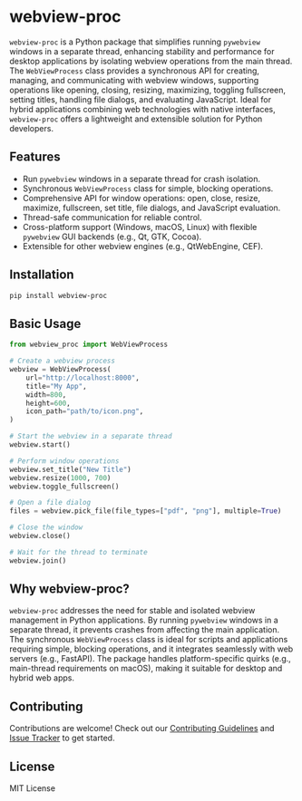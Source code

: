 # webview-proc

`webview-proc` is a Python package that simplifies running `pywebview` windows in a separate thread, enhancing stability and performance for desktop applications by isolating webview operations from the main thread. The `WebViewProcess` class provides a synchronous API for creating, managing, and communicating with webview windows, supporting operations like opening, closing, resizing, maximizing, toggling fullscreen, setting titles, handling file dialogs, and evaluating JavaScript. Ideal for hybrid applications combining web technologies with native interfaces, `webview-proc` offers a lightweight and extensible solution for Python developers.

## Features
- Run `pywebview` windows in a separate thread for crash isolation.
- Synchronous `WebViewProcess` class for simple, blocking operations.
- Comprehensive API for window operations: open, close, resize, maximize, fullscreen, set title, file dialogs, and JavaScript evaluation.
- Thread-safe communication for reliable control.
- Cross-platform support (Windows, macOS, Linux) with flexible `pywebview` GUI backends (e.g., Qt, GTK, Cocoa).
- Extensible for other webview engines (e.g., QtWebEngine, CEF).

## Installation
```bash
pip install webview-proc
```

## Basic Usage
```python
from webview_proc import WebViewProcess

# Create a webview process
webview = WebViewProcess(
    url="http://localhost:8000",
    title="My App",
    width=800,
    height=600,
    icon_path="path/to/icon.png",
)

# Start the webview in a separate thread
webview.start()

# Perform window operations
webview.set_title("New Title")
webview.resize(1000, 700)
webview.toggle_fullscreen()

# Open a file dialog
files = webview.pick_file(file_types=["pdf", "png"], multiple=True)

# Close the window
webview.close()

# Wait for the thread to terminate
webview.join()
```

## Why webview-proc?
`webview-proc` addresses the need for stable and isolated webview management in Python applications. By running `pywebview` windows in a separate thread, it prevents crashes from affecting the main application. The synchronous `WebViewProcess` class is ideal for scripts and applications requiring simple, blocking operations, and it integrates seamlessly with web servers (e.g., FastAPI). The package handles platform-specific quirks (e.g., main-thread requirements on macOS), making it suitable for desktop and hybrid web apps.

## Contributing
Contributions are welcome! Check out our [Contributing Guidelines](CONTRIBUTING.md) and [Issue Tracker](https://github.com/username/webview-proc/issues) to get started.

## License
MIT License